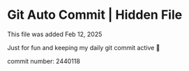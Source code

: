 # Git Auto Commit | Hidden File

This file was added Feb 12, 2025

Just for fun and keeping my daily git commit active 🤪

commit number: 2440118
